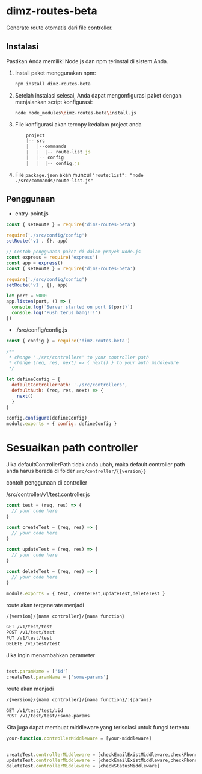 # dimz-routes-beta

Generate route otomatis dari file controller.

## Instalasi

Pastikan Anda memiliki Node.js dan npm terinstal di sistem Anda.

1. Install paket menggunakan npm:

   ```bash
   npm install dimz-routes-beta
   ```

2. Setelah instalasi selesai, Anda dapat mengonfigurasi paket dengan menjalankan script konfigurasi:

   ```bash
   node node_modules\dimz-routes-beta\install.js
   ```

3. File konfigurasi akan tercopy kedalam project anda

   ```javascript
       project
       |-- src
       |   |--commands
       |   |  |-- route-list.js
       |   |-- config
       |   |  |-- config.js
   ```

4. File `package.json` akan muncul  `"route:list": "node ./src/commands/route-list.js"`

## Penggunaan

- entry-point.js

```javascript
const { setRoute } = require('dimz-routes-beta')

require('./src/config/config')
setRoute('v1', {}, app)
```

```javascript
// Contoh penggunaan paket di dalam proyek Node.js
const express = require('express')
const app = express()
const { setRoute } = require('dimz-routes-beta')

require('./src/config/config')
setRoute('v1', {}, app)

let port = 5000
app.listen(port, () => {
  console.log(`Server started on port ${port}`)
  console.log('Push terus bang!!!')
})
```

- ./src/config/config.js

```javascript
const { config } = require('dimz-routes-beta')

/**
 * change './src/controllers' to your controller path
 * change (req, res, next) => { next() } to your auth middleware
 */

let defineConfig = {
  defaultControllerPath: './src/controllers',
  defaultAuth: (req, res, next) => {
    next()
  }
}

config.configure(defineConfig)
module.exports = { config: defineConfig }
```

# Sesuaikan path controller

Jika defaultControllerPath tidak anda ubah, maka default controller path anda harus berada di folder `src/controller/{{version}}`

contoh penggunaan di controller

/src/controller/v1/test.controller.js

```javascript
const test = (req, res) => {
  // your code here
}

const createTest = (req, res) => {
  // your code here
}

const updateTest = (req, res) => {
  // your code here
}

const deleteTest = (req, res) => {
  // your code here
}

module.exports = { test, createTest,updateTest,deleteTest }
```

route akan tergenerate menjadi 

```bash
/{version}/{nama controller}/{nama function}

GET /v1/test/test
POST /v1/test/test
PUT /v1/test/test
DELETE /v1/test/test
```

Jika ingin menambahkan parameter 

```javascript

test.paramName = ['id']
createTest.paramName = ['some-params']

```

route akan menjadi 

```bash
/{version}/{nama controller}/{nama function}/:{params}

GET /v1/test/test/:id
POST /v1/test/test/:some-params
```

Kita juga dapat membuat middleware yang terisolasi untuk fungsi tertentu

```javascript
your-function.controllerMiddleware = [your-middleware]


createTest.controllerMiddleware = [checkEmailExistMiddleware,checkPhoneExistMiddleware]
updateTest.controllerMiddleware = [checkEmailExistMiddleware,checkPhoneExistMiddleware]
deleteTest.controllerMiddleware = [checkStatusMiddleware]
```